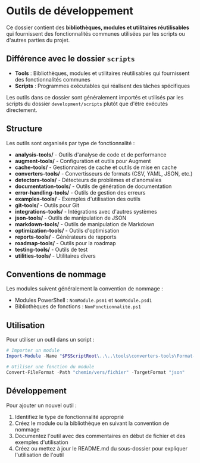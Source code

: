 # Outils de développement

Ce dossier contient des **bibliothèques, modules et utilitaires réutilisables** qui fournissent des fonctionnalités communes utilisées par les scripts ou d'autres parties du projet.

## Différence avec le dossier `scripts`

- **Tools** : Bibliothèques, modules et utilitaires réutilisables qui fournissent des fonctionnalités communes
- **Scripts** : Programmes exécutables qui réalisent des tâches spécifiques

Les outils dans ce dossier sont généralement importés et utilisés par les scripts du dossier `development/scripts` plutôt que d'être exécutés directement.

## Structure

Les outils sont organisés par type de fonctionnalité :

- **analysis-tools/** - Outils d'analyse de code et de performance
- **augment-tools/** - Configuration et outils pour Augment
- **cache-tools/** - Gestionnaires de cache et outils de mise en cache
- **converters-tools/** - Convertisseurs de formats (CSV, YAML, JSON, etc.)
- **detectors-tools/** - Détecteurs de problèmes et d'anomalies
- **documentation-tools/** - Outils de génération de documentation
- **error-handling-tools/** - Outils de gestion des erreurs
- **examples-tools/** - Exemples d'utilisation des outils
- **git-tools/** - Outils pour Git
- **integrations-tools/** - Intégrations avec d'autres systèmes
- **json-tools/** - Outils de manipulation de JSON
- **markdown-tools/** - Outils de manipulation de Markdown
- **optimization-tools/** - Outils d'optimisation
- **reports-tools/** - Générateurs de rapports
- **roadmap-tools/** - Outils pour la roadmap
- **testing-tools/** - Outils de test
- **utilities-tools/** - Utilitaires divers

## Conventions de nommage

Les modules suivent généralement la convention de nommage :
- Modules PowerShell : `NomModule.psm1` et `NomModule.psd1`
- Bibliothèques de fonctions : `NomFonctionnalité.ps1`

## Utilisation

Pour utiliser un outil dans un script :

```powershell
# Importer un module
Import-Module -Name "$PSScriptRoot\..\..\tools\converters-tools\Format-Converters.psm1"

# Utiliser une fonction du module
Convert-FileFormat -Path "chemin/vers/fichier" -TargetFormat "json"
```

## Développement

Pour ajouter un nouvel outil :

1. Identifiez le type de fonctionnalité approprié
2. Créez le module ou la bibliothèque en suivant la convention de nommage
3. Documentez l'outil avec des commentaires en début de fichier et des exemples d'utilisation
4. Créez ou mettez à jour le README.md du sous-dossier pour expliquer l'utilisation de l'outil




